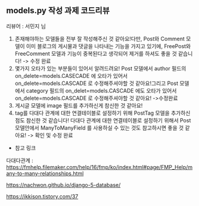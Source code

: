 ## models.py 작성 과제 코드리뷰

리뷰어 : 서민지 님


1. 존재해야하는 모델들을 전부 잘 작성해주신 것 같아요!다만, Post와 Comment 모델이 이미 블로그의 게시물과 댓글을 나타내는 기능을 가지고 있기에, FreePost와 FreeComment 모델과 기능이 중복된다고 생각되어 제거를 하셔도 좋을 것 같습니다!
	-> 수정 완료
2. 몇가지 오타가 있는 부분들이 있어서 알려드려요!
  Post 모델에서 author 필드의 on_delete=models.CASECADE 에 오타가 있어서 on_delete=models.CASCADE 로 수정해주셔야할 것 같아요!그리고 Post 모델에서 category 필드의      on_delet=models.CASCADE 에도 오타가 있어서 on_delete=models.CASCADE 로 수정해주셔야할 것 같아요!
 ->수정완료
3. 게시글 모델에 image 필드를 추가하신게 참신한 것 같아요!
4. tag를 다대다 관계에 대한 연결테이블로 설정하기 위해 PostTag 모델을 추가하신 점도 참신한 것 같습니다!
다대다 관계에 대한 연결테이블로 설정하기 위해서 Post 모델안에서 ManyToManyField 를 사용하실 수 있는 것도 참고하시면 좋을 것 같아요! -> 확인 및 수정 완료


- 참고 링크

다대다관계 : https://fmhelp.filemaker.com/help/16/fmp/ko/index.html#page/FMP_Help/many-to-many-relationships.html

https://nachwon.github.io/django-5-database/

https://ikkison.tistory.com/37
